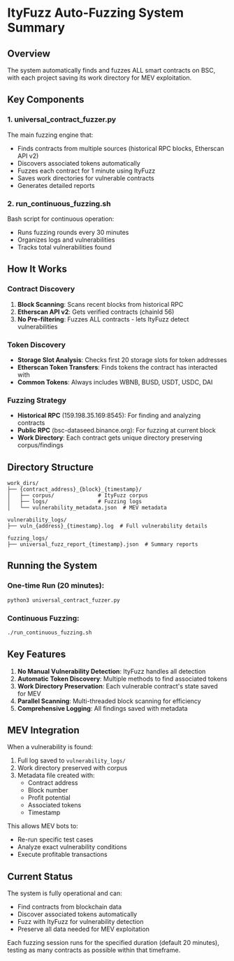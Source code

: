 # ItyFuzz Auto-Fuzzing System Summary

## Overview

The system automatically finds and fuzzes ALL smart contracts on BSC, with each project saving its work directory for MEV exploitation.

## Key Components

### 1. **universal_contract_fuzzer.py**
The main fuzzing engine that:
- Finds contracts from multiple sources (historical RPC blocks, Etherscan API v2)
- Discovers associated tokens automatically
- Fuzzes each contract for 1 minute using ItyFuzz
- Saves work directories for vulnerable contracts
- Generates detailed reports

### 2. **run_continuous_fuzzing.sh**
Bash script for continuous operation:
- Runs fuzzing rounds every 30 minutes
- Organizes logs and vulnerabilities
- Tracks total vulnerabilities found

## How It Works

### Contract Discovery
1. **Block Scanning**: Scans recent blocks from historical RPC
2. **Etherscan API v2**: Gets verified contracts (chainId 56)
3. **No Pre-filtering**: Fuzzes ALL contracts - lets ItyFuzz detect vulnerabilities

### Token Discovery
- **Storage Slot Analysis**: Checks first 20 storage slots for token addresses
- **Etherscan Token Transfers**: Finds tokens the contract has interacted with
- **Common Tokens**: Always includes WBNB, BUSD, USDT, USDC, DAI

### Fuzzing Strategy
- **Historical RPC** (159.198.35.169:8545): For finding and analyzing contracts
- **Public RPC** (bsc-dataseed.binance.org): For fuzzing at current block
- **Work Directory**: Each contract gets unique directory preserving corpus/findings

## Directory Structure
```
work_dirs/
├── {contract_address}_{block}_{timestamp}/
│   ├── corpus/              # ItyFuzz corpus
│   ├── logs/                # Fuzzing logs
│   └── vulnerability_metadata.json  # MEV metadata

vulnerability_logs/
├── vuln_{address}_{timestamp}.log  # Full vulnerability details

fuzzing_logs/
├── universal_fuzz_report_{timestamp}.json  # Summary reports
```

## Running the System

### One-time Run (20 minutes):
```bash
python3 universal_contract_fuzzer.py
```

### Continuous Fuzzing:
```bash
./run_continuous_fuzzing.sh
```

## Key Features

1. **No Manual Vulnerability Detection**: ItyFuzz handles all detection
2. **Automatic Token Discovery**: Multiple methods to find associated tokens
3. **Work Directory Preservation**: Each vulnerable contract's state saved for MEV
4. **Parallel Scanning**: Multi-threaded block scanning for efficiency
5. **Comprehensive Logging**: All findings saved with metadata

## MEV Integration

When a vulnerability is found:
1. Full log saved to `vulnerability_logs/`
2. Work directory preserved with corpus
3. Metadata file created with:
   - Contract address
   - Block number
   - Profit potential
   - Associated tokens
   - Timestamp

This allows MEV bots to:
- Re-run specific test cases
- Analyze exact vulnerability conditions
- Execute profitable transactions

## Current Status

The system is fully operational and can:
- Find contracts from blockchain data
- Discover associated tokens automatically
- Fuzz with ItyFuzz for vulnerability detection
- Preserve all data needed for MEV exploitation

Each fuzzing session runs for the specified duration (default 20 minutes), testing as many contracts as possible within that timeframe.